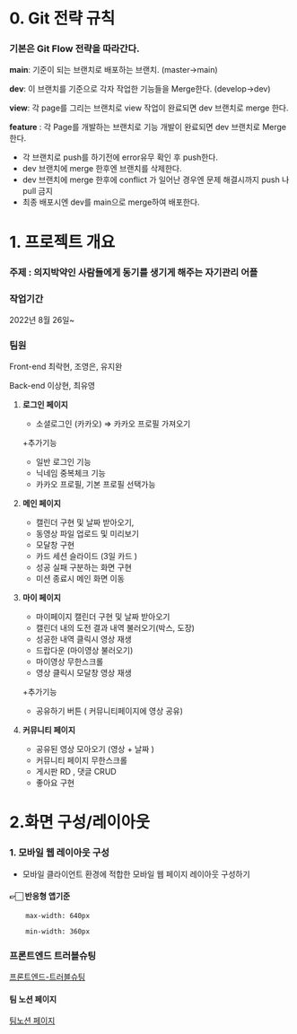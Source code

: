 
# 0. Git 전략 규칙

### 기본은 Git Flow 전략을 따라간다.

**main**: 기준이 되는 브랜치로 배포하는 브랜치. (master->main)

**dev**: 이 브랜치를 기준으로 각자 작업한 기능들을 Merge한다.  (develop->dev)

**view**: 각 page를 그리는 브랜치로 view 작업이 완료되면 dev 브랜치로 merge 한다.

**feature** : 각 Page를 개발하는 브랜치로 기능 개발이 완료되면 dev 브랜치로 Merge 한다.

- 각 브랜치로 push를 하기전에 error유무 확인 후 push한다.
- dev 브랜치에 merge 한후엔 브랜치를 삭제한다.
- dev 브랜치에 merge 한후에 conflict 가 일어난 경우엔 문제 해결시까지 push 나 pull 금지
- 최종 배포시엔 dev를 main으로 merge하여 배포한다.

# 1. 프로젝트 개요


### 주제 : 의지박약인 사람들에게 동기를 생기게 해주는 자기관리 어플

### 작업기간

2022년 8월 26일~

### 팀원

Front-end 최락현, 조영은, 유지완

Back-end 이상현, 최유영




1. **로그인 페이지**
    - 소셜로그인 (카카오) ⇒ 카카오 프로필 가져오기
   
   
    +추가기능
    - 일반 로그인 기능
    - 닉네임 중복체크 기능
    - 카카오 프로필, 기본 프로필 선택가능
2. **메인 페이지**
    - 캘린더 구현 및  날짜 받아오기,
    - 동영상 파일 업로드 및 미리보기
    - 모달창 구현
    - 카드 세션 슬라이드 (3일 카드 )
    - 성공 실패 구분하는 화면 구현
    - 미션 종료시 메인 화면 이동
3. **마이 페이지**
    - 마이페이지 캘린더 구현 및 날짜 받아오기
    - 캘린더 내의 도전 결과 내역 불러오기(박스, 도장)
    - 성공한 내역 클릭시 영상 재생
    - 드랍다운 (마이영상 불러오기)
    - 마이영상 무한스크롤
    - 영상 클릭시 모달창 영상 재생
    
    +추가기능
    
     - 공유하기 버튼 ( 커뮤니티페이지에 영상 공유)

4. **커뮤니티 페이지**

    - 공유된 영상 모아오기 (영상 + 날짜 )
    - 커뮤니티 페이지 무한스크롤
    - 게시판 RD , 댓글 CRUD
    - 좋아요 구현

# 2.화면 구성/레이아웃

### **1. 모바일 웹 레이아웃 구성**

- 모바일 클라이언트 환경에 적합한 모바일 웹 페이지 레이아웃 구성하기


#### 👉🏻 반응형 앱기준 
    
        max-width: 640px
    
        min-width: 360px


### 프론트엔드 트러블슈팅
[프론트엔드-트러블슈팅](https://www.notion.so/605b503ee5194885b1044aeab2578430?v=3d09c21a28a4450487d43e7eb728ca8f)

#### 팀 노션 페이지
[팀노션 페이지](https://www.notion.so/864fe5f8be8f4736895b8c29197de182)

